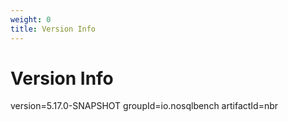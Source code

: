 ```yaml
---
weight: 0
title: Version Info
---
```

# Version Info
version=5.17.0-SNAPSHOT
groupId=io.nosqlbench
artifactId=nbr
